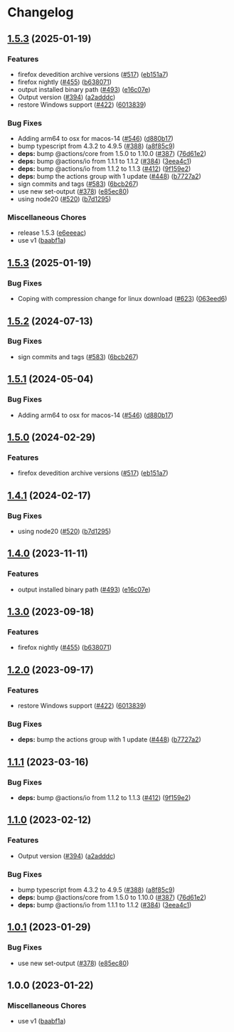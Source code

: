 # Changelog

## [1.5.3](https://github.com/david-dick/setup-firefox/compare/setup-firefox-v1.5.3...setup-firefox-v1.5.3) (2025-01-19)


### Features

* firefox devedition archive versions ([#517](https://github.com/david-dick/setup-firefox/issues/517)) ([eb151a7](https://github.com/david-dick/setup-firefox/commit/eb151a78a71e39af170d8510d66b4e7204853a94))
* firefox nightly ([#455](https://github.com/david-dick/setup-firefox/issues/455)) ([b638071](https://github.com/david-dick/setup-firefox/commit/b638071cda49366abcca9eb674072123f5c5b34e))
* output installed binary path ([#493](https://github.com/david-dick/setup-firefox/issues/493)) ([e16c07e](https://github.com/david-dick/setup-firefox/commit/e16c07ebedc21f9a09aabcb5b081200bb61fb309))
* Output version ([#394](https://github.com/david-dick/setup-firefox/issues/394)) ([a2adddc](https://github.com/david-dick/setup-firefox/commit/a2adddcf8cd190325f47bb3b0fd0144374745885))
* restore Windows support ([#422](https://github.com/david-dick/setup-firefox/issues/422)) ([6013839](https://github.com/david-dick/setup-firefox/commit/6013839547aee35d36b4e705c9c044d7c789bb5b))


### Bug Fixes

* Adding arm64 to osx for macos-14 ([#546](https://github.com/david-dick/setup-firefox/issues/546)) ([d880b17](https://github.com/david-dick/setup-firefox/commit/d880b175f181fe0d1fbad6629de56872bfaf0146))
* bump typescript from 4.3.2 to 4.9.5 ([#388](https://github.com/david-dick/setup-firefox/issues/388)) ([a8f85c9](https://github.com/david-dick/setup-firefox/commit/a8f85c9dfefee93d8db5ee3fc625bfbbd667e9e6))
* **deps:** bump @actions/core from 1.5.0 to 1.10.0 ([#387](https://github.com/david-dick/setup-firefox/issues/387)) ([76d61e2](https://github.com/david-dick/setup-firefox/commit/76d61e2aa8beb9f67bb18a379162b92f05031085))
* **deps:** bump @actions/io from 1.1.1 to 1.1.2 ([#384](https://github.com/david-dick/setup-firefox/issues/384)) ([3eea4c1](https://github.com/david-dick/setup-firefox/commit/3eea4c17e161f3542f7d87a6975880a74e3e7b6d))
* **deps:** bump @actions/io from 1.1.2 to 1.1.3 ([#412](https://github.com/david-dick/setup-firefox/issues/412)) ([9f159e2](https://github.com/david-dick/setup-firefox/commit/9f159e22432daecfcb5a1e8a2ee7d71bd3149437))
* **deps:** bump the actions group with 1 update ([#448](https://github.com/david-dick/setup-firefox/issues/448)) ([b7727a2](https://github.com/david-dick/setup-firefox/commit/b7727a275849f856e9b379f6cd3b1c3009f0fa72))
* sign commits and tags ([#583](https://github.com/david-dick/setup-firefox/issues/583)) ([6bcb267](https://github.com/david-dick/setup-firefox/commit/6bcb26740ce1d8eabe7396b856c49439c24ed139))
* use new set-output ([#378](https://github.com/david-dick/setup-firefox/issues/378)) ([e85ec80](https://github.com/david-dick/setup-firefox/commit/e85ec80fd078bd4ef19bcede476f6f69ecdf3152))
* using node20 ([#520](https://github.com/david-dick/setup-firefox/issues/520)) ([b7d1295](https://github.com/david-dick/setup-firefox/commit/b7d1295db99649993e97d0a01870e7c1f0a5100b))


### Miscellaneous Chores

* release 1.5.3 ([e6eeeac](https://github.com/david-dick/setup-firefox/commit/e6eeeacf126a62846b9059b57f02c98aebf7f44d))
* use v1 ([baabf1a](https://github.com/david-dick/setup-firefox/commit/baabf1a3410cf8af9ec825a31e7721680a165dd1))

## [1.5.3](https://github.com/browser-actions/setup-firefox/compare/setup-firefox-v1.5.2...setup-firefox-v1.5.3) (2025-01-19)


### Bug Fixes

* Coping with compression change for linux download ([#623](https://github.com/browser-actions/setup-firefox/issues/623)) ([063eed6](https://github.com/browser-actions/setup-firefox/commit/063eed68fefb6e72be98fb0c0d2d106784c79634))

## [1.5.2](https://github.com/browser-actions/setup-firefox/compare/setup-firefox-v1.5.1...setup-firefox-v1.5.2) (2024-07-13)


### Bug Fixes

* sign commits and tags ([#583](https://github.com/browser-actions/setup-firefox/issues/583)) ([6bcb267](https://github.com/browser-actions/setup-firefox/commit/6bcb26740ce1d8eabe7396b856c49439c24ed139))

## [1.5.1](https://github.com/browser-actions/setup-firefox/compare/setup-firefox-v1.5.0...setup-firefox-v1.5.1) (2024-05-04)


### Bug Fixes

* Adding arm64 to osx for macos-14 ([#546](https://github.com/browser-actions/setup-firefox/issues/546)) ([d880b17](https://github.com/browser-actions/setup-firefox/commit/d880b175f181fe0d1fbad6629de56872bfaf0146))

## [1.5.0](https://github.com/browser-actions/setup-firefox/compare/setup-firefox-v1.4.1...setup-firefox-v1.5.0) (2024-02-29)


### Features

* firefox devedition archive versions ([#517](https://github.com/browser-actions/setup-firefox/issues/517)) ([eb151a7](https://github.com/browser-actions/setup-firefox/commit/eb151a78a71e39af170d8510d66b4e7204853a94))

## [1.4.1](https://github.com/browser-actions/setup-firefox/compare/setup-firefox-v1.4.0...setup-firefox-v1.4.1) (2024-02-17)


### Bug Fixes

* using node20 ([#520](https://github.com/browser-actions/setup-firefox/issues/520)) ([b7d1295](https://github.com/browser-actions/setup-firefox/commit/b7d1295db99649993e97d0a01870e7c1f0a5100b))

## [1.4.0](https://github.com/browser-actions/setup-firefox/compare/setup-firefox-v1.3.0...setup-firefox-v1.4.0) (2023-11-11)


### Features

* output installed binary path ([#493](https://github.com/browser-actions/setup-firefox/issues/493)) ([e16c07e](https://github.com/browser-actions/setup-firefox/commit/e16c07ebedc21f9a09aabcb5b081200bb61fb309))

## [1.3.0](https://github.com/browser-actions/setup-firefox/compare/setup-firefox-v1.2.0...setup-firefox-v1.3.0) (2023-09-18)


### Features

* firefox nightly ([#455](https://github.com/browser-actions/setup-firefox/issues/455)) ([b638071](https://github.com/browser-actions/setup-firefox/commit/b638071cda49366abcca9eb674072123f5c5b34e))

## [1.2.0](https://github.com/browser-actions/setup-firefox/compare/setup-firefox-v1.1.1...setup-firefox-v1.2.0) (2023-09-17)


### Features

* restore Windows support ([#422](https://github.com/browser-actions/setup-firefox/issues/422)) ([6013839](https://github.com/browser-actions/setup-firefox/commit/6013839547aee35d36b4e705c9c044d7c789bb5b))


### Bug Fixes

* **deps:** bump the actions group with 1 update ([#448](https://github.com/browser-actions/setup-firefox/issues/448)) ([b7727a2](https://github.com/browser-actions/setup-firefox/commit/b7727a275849f856e9b379f6cd3b1c3009f0fa72))

## [1.1.1](https://github.com/browser-actions/setup-firefox/compare/setup-firefox-v1.1.0...setup-firefox-v1.1.1) (2023-03-16)


### Bug Fixes

* **deps:** bump @actions/io from 1.1.2 to 1.1.3 ([#412](https://github.com/browser-actions/setup-firefox/issues/412)) ([9f159e2](https://github.com/browser-actions/setup-firefox/commit/9f159e22432daecfcb5a1e8a2ee7d71bd3149437))

## [1.1.0](https://github.com/browser-actions/setup-firefox/compare/setup-firefox-v1.0.1...setup-firefox-v1.1.0) (2023-02-12)


### Features

* Output version ([#394](https://github.com/browser-actions/setup-firefox/issues/394)) ([a2adddc](https://github.com/browser-actions/setup-firefox/commit/a2adddcf8cd190325f47bb3b0fd0144374745885))


### Bug Fixes

* bump typescript from 4.3.2 to 4.9.5 ([#388](https://github.com/browser-actions/setup-firefox/issues/388)) ([a8f85c9](https://github.com/browser-actions/setup-firefox/commit/a8f85c9dfefee93d8db5ee3fc625bfbbd667e9e6))
* **deps:** bump @actions/core from 1.5.0 to 1.10.0 ([#387](https://github.com/browser-actions/setup-firefox/issues/387)) ([76d61e2](https://github.com/browser-actions/setup-firefox/commit/76d61e2aa8beb9f67bb18a379162b92f05031085))
* **deps:** bump @actions/io from 1.1.1 to 1.1.2 ([#384](https://github.com/browser-actions/setup-firefox/issues/384)) ([3eea4c1](https://github.com/browser-actions/setup-firefox/commit/3eea4c17e161f3542f7d87a6975880a74e3e7b6d))

## [1.0.1](https://github.com/browser-actions/setup-firefox/compare/setup-firefox-v1.0.0...setup-firefox-v1.0.1) (2023-01-29)


### Bug Fixes

* use new set-output ([#378](https://github.com/browser-actions/setup-firefox/issues/378)) ([e85ec80](https://github.com/browser-actions/setup-firefox/commit/e85ec80fd078bd4ef19bcede476f6f69ecdf3152))

## 1.0.0 (2023-01-22)


### Miscellaneous Chores

* use v1 ([baabf1a](https://github.com/browser-actions/setup-firefox/commit/baabf1a3410cf8af9ec825a31e7721680a165dd1))
